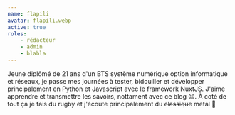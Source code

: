 ```yaml
---
name: flapili
avatar: flapili.webp
active: true
roles:
    - rédacteur
    - admin
    - blabla
---
```


Jeune diplômé de 21 ans d'un BTS système numérique option informatique et réseaux, je passe mes journées à tester, bidouiller et développer principalement en Python et Javascript avec le framework NuxtJS. J'aime apprendre et transmettre les savoirs, nottament avec ce blog 😉. À coté de tout ça je fais du rugby et j'écoute principalement du ~~classique~~ metal 🎸
